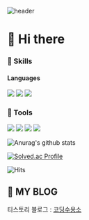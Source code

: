 ![header](https://capsule-render.vercel.app/api?type=waving&color=auto&height=230&section=header&text=Welcome%20to%20visit&fontSize=80&animation=fadeIn&fontAlignY=38&desc=This%20is%20my's%20Archive%20&descAlignY=55&descAlign=80)
# 👋 Hi there  
### 💪 Skills
#### Languages
<p>
  <img src="https://img.shields.io/badge/C-A8B9CC?style=flat-square&logo=C&logoColor=white"/>
  <img src="https://img.shields.io/badge/C++-CCCCFF?style=flat-square&logo=C%2B%2B&logoColor=white"/>
  <img src="https://img.shields.io/badge/C%23-CCCCFF?style=flat-square&logo=CSharp#%2B%2B&logoColor=white"/>
</p>

### 🔨 Tools
<p>  
    <img src="https://img.shields.io/badge/Unity-F7DF1E?style=flat-square&logo=Unity&logoColor=white"/>
    <img src="https://img.shields.io/badge/Visual Studio Code-007ACC?style=flat-square&logo=Visual Studio Code&logoColor=black"/></a>
    <img src="https://img.shields.io/badge/Visual Studio-8B00FF?style=flat-square&logo=Visual Studio&logoColor=black"/></a>
    <img src="https://img.shields.io/badge/GitHub-181717?style=flat-square&logo=GitHub&logoColor=white"/></a>
</p>

![Anurag's github stats](https://github-readme-stats.vercel.app/api?username=oteosuk)

[![Solved.ac Profile](http://mazassumnida.wtf/api/v2/generate_badge?boj=oteosuk)](https://solved.ac//oteosuk)

![Hits](https://hits.seeyoufarm.com/api/count/incr/badge.svg?url=https%3A%2F%2Fgithub.com%2FBaeDongWoo&count_bg=%23CCCCFF&title_bg=%23CCCCFF&icon=&icon_color=%23E7E7E7&title=hits&edge_flat=false)

## 🖤 MY BLOG

티스토리 블로그 : [코딩수용소](https://oteosuk.tistory.com/)

